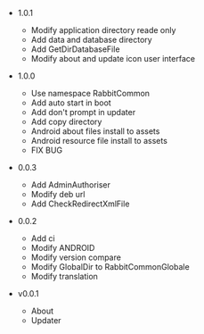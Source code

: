 - 1.0.1
  + Modify application directory reade only
  + Add data and database directory
  + Add GetDirDatabaseFile
  + Modify about and update icon user interface

- 1.0.0
  + Use namespace RabbitCommon
  + Add auto start in boot
  + Add don't prompt in updater
  + Add copy directory
  + Android about files install to assets 
  + Android resource file install to assets 
  + FIX BUG

- 0.0.3
  + Add AdminAuthoriser
  + Modify deb url
  + Add CheckRedirectXmlFile

- 0.0.2
  + Add ci
  + Modify ANDROID
  + Modify version compare
  + Modify GlobalDir to RabbitCommonGlobale
  + Modify translation

- v0.0.1
  + About
  + Updater

